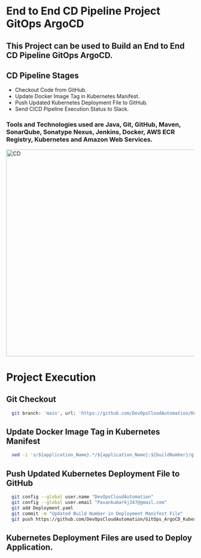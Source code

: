 # End to End CD Pipeline Project GitOps ArgoCD

## This Project can be used to Build an End to End CD Pipeline GitOps ArgoCD.

## CD Pipeline Stages

- Checkout Code from GitHub.
- Update Docker Image Tag in Kubernetes Manifest.
- Push Updated Kubernetes Deployment File to GitHub.
- Send CICD Pipeline Execution Status to Slack.

### Tools and Technologies used are Java, Git, GitHub, Maven, SonarQube, Sonatype Nexus, Jenkins, Docker, AWS ECR Registry, Kubernetes and Amazon Web Services.

<img width="552" alt="CD" src="https://github.com/DevOpsCloudAutomation/GitHub/assets/123757746/763b3e4b-01e0-4212-bbdb-072060453def">

# Project Execution
## Git Checkout
```bash
  git branch: 'main', url: 'https://github.com/DevOpsCloudAutomation/Kubernetes_GitOps_ArgoCD.git'
```

## Update Docker Image Tag in Kubernetes Manifest
```bash
  sed -i 's/${application_Name}.*/${application_Name}:${buildNumber}/g' Deployment.yaml
```

## Push Updated Kubernetes Deployment File to GitHub
```bash
  git config --global user.name "DevOpsCloudAutomation"
  git config --global user.email "Pavankumarkj347@gmail.com"
  git add Deployment.yaml
  git commit -m "Updated Build Number in Deployment Manifest File"
  git push https://github.com/DevOpsCloudAutomation/GitOps_ArgoCD_Kubernetes_CD main
```

## Kubernetes Deployment Files are used to Deploy Application.